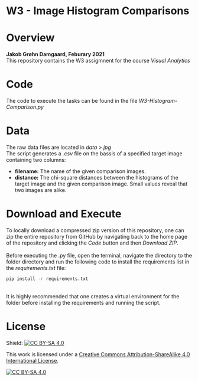 # W3 - Image Histogram Comparisons

# Overview 

**Jakob Grøhn Damgaard, Feburary 2021** <br/>
This repository contains the W3 assigmnent for the course *Visual Analytics*

# Code
The code to execute the tasks can be found in the file *W3-Histogram-Comparison.py*<br/>

# Data
The raw data files are located in *data* > *jpg* <br/>
The script generates a *.csv* file on the bassis of a specified target image containing two columns:
<br>
- **filename:** The name of the given comparison images.
- **distance:** The chi-square distances between the histograms of the target image and the given comparison image. Small values reveal that two images are alike.

# Download and Execute
To locally download a compressed zip version of this repository, one can zip the entire repository from GitHub by navigating back to the home page of the repository and clicking the *Code* button and then *Download ZIP*. <br/>
<br>
Before executing the .py file, open the terminal, navigate the directory to the folder directory and run the following code to install the requirements list in the *requirements.txt* file:
<br>
```bash
pip install -r requirements.txt
```
<br>
It is highly recommended that one creates a virtual environment for the folder before installing the requirements and running the script.

# License
Shield: [![CC BY-SA 4.0][cc-by-sa-shield]][cc-by-sa]

This work is licensed under a
[Creative Commons Attribution-ShareAlike 4.0 International License][cc-by-sa].

[![CC BY-SA 4.0][cc-by-sa-image]][cc-by-sa]

[cc-by-sa]: http://creativecommons.org/licenses/by-sa/4.0/
[cc-by-sa-image]: https://licensebuttons.net/l/by-sa/4.0/88x31.png
[cc-by-sa-shield]: https://img.shields.io/badge/License-CC%20BY--SA%204.0-lightgrey.svg

